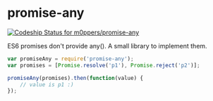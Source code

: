 # promise-any

[ ![Codeship Status for m0ppers/promise-any](https://codeship.com/projects/ee131b90-ef40-0132-5ad8-428b5d81b233/status?branch=master)](https://codeship.com/projects/84325)

ES6 promises don't provide any(). A small library to implement them.

```javascript
var promiseAny = require('promise-any');
var promises = [Promise.resolve('p1'), Promise.reject('p2')];

promiseAny(promises).then(function(value) {
    // value is p1 :)
});
```
